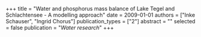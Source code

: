 +++
title = "Water and phosphorus mass balance of Lake Tegel and Schlachtensee - A modelling approach"
date = 2009-01-01
authors = ["Inke Schauser", "Ingrid Chorus"]
publication_types = ["2"]
abstract = ""
selected = false
publication = "*Water research*"
+++

